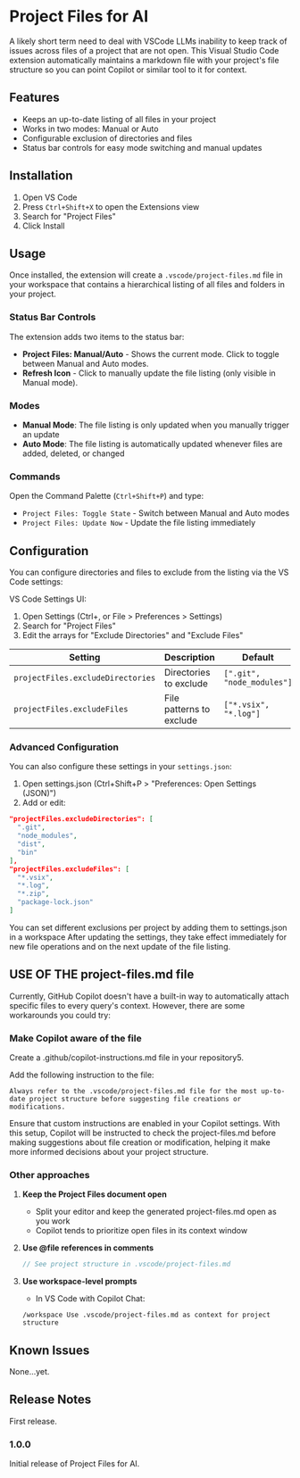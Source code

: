 # Project Files for AI

A likely short term need to deal with VSCode LLMs inability to keep track of issues across files of a project that are not open. This Visual Studio Code extension automatically maintains a markdown file with your project's file structure so you can point Copilot or similar tool to it for context.

## Features

- Keeps an up-to-date listing of all files in your project
- Works in two modes: Manual or Auto
- Configurable exclusion of directories and files
- Status bar controls for easy mode switching and manual updates

## Installation

1. Open VS Code
2. Press `Ctrl+Shift+X` to open the Extensions view
3. Search for "Project Files"
4. Click Install

## Usage

Once installed, the extension will create a `.vscode/project-files.md` file in your workspace that contains a hierarchical listing of all files and folders in your project.

### Status Bar Controls

The extension adds two items to the status bar:

- **Project Files: Manual/Auto** - Shows the current mode. Click to toggle between Manual and Auto modes.
- **Refresh Icon** - Click to manually update the file listing (only visible in Manual mode).

### Modes

- **Manual Mode**: The file listing is only updated when you manually trigger an update
- **Auto Mode**: The file listing is automatically updated whenever files are added, deleted, or changed

### Commands

Open the Command Palette (`Ctrl+Shift+P`) and type:

- `Project Files: Toggle State` - Switch between Manual and Auto modes
- `Project Files: Update Now` - Update the file listing immediately

## Configuration

You can configure directories and files to exclude from the listing via the VS Code settings:

VS Code Settings UI:
1. Open Settings (Ctrl+, or File > Preferences > Settings)
2. Search for "Project Files"
3. Edit the arrays for "Exclude Directories" and "Exclude Files"

| Setting | Description | Default |
|---------|-------------|---------|
| `projectFiles.excludeDirectories` | Directories to exclude | `[".git", "node_modules"]` |
| `projectFiles.excludeFiles` | File patterns to exclude | `["*.vsix", "*.log"]` |

### Advanced Configuration

You can also configure these settings in your `settings.json`:
1. Open settings.json (Ctrl+Shift+P > "Preferences: Open Settings (JSON)")
2. Add or edit:

```json
"projectFiles.excludeDirectories": [
  ".git",
  "node_modules",
  "dist",
  "bin"
],
"projectFiles.excludeFiles": [
  "*.vsix",
  "*.log",
  "*.zip",
  "package-lock.json"
]
```
You can set different exclusions per project by adding them to settings.json in a workspace
After updating the settings, they take effect immediately for new file operations and on the next update of the file listing.

## USE OF THE project-files.md file

Currently, GitHub Copilot doesn't have a built-in way to automatically attach specific files to every query's context. However, there are some workarounds you could try:

### Make Copilot aware of the file

Create a .github/copilot-instructions.md file in your repository5.

Add the following instruction to the file:
```
Always refer to the .vscode/project-files.md file for the most up-to-date project structure before suggesting file creations or modifications.
```

Ensure that custom instructions are enabled in your Copilot settings. With this setup, Copilot will be instructed to check the project-files.md before making suggestions about file creation or modification, helping it make more informed decisions about your project structure.

### Other approaches

1. **Keep the Project Files document open**
   - Split your editor and keep the generated project-files.md open as you work
   - Copilot tends to prioritize open files in its context window

2. **Use @file references in comments**
   ```javascript
   // See project structure in .vscode/project-files.md
   ```

3. **Use workspace-level prompts**
   - In VS Code with Copilot Chat:
   ```
   /workspace Use .vscode/project-files.md as context for project structure

## Known Issues

None...yet.

## Release Notes

First release.

### 1.0.0

Initial release of Project Files for AI.
